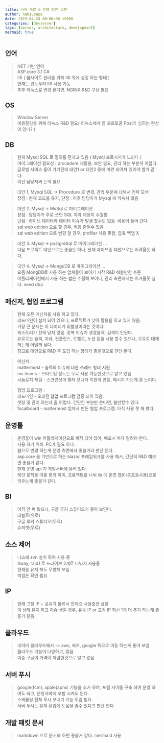 ```yaml
---
title: 서버 개발 & 운영 방안 고민
author: naksupapa
date: 2023-04-24 00:00:00 +0900
categories: [devserver]
tags: [server, architecture, development]
mermaid: true
---
```


## 언어
> NET 기반 언어  
> ASP.core 3.1 C#  
> IIS ( 웹사이트 관리를 위해 IIS 위에 설정 하는 형태 )  
> 현재는 윈도우라 IIS 사용 가능  
> 추후 리눅스로 변경 된다면, NGINX R&D 구상 필요  

## OS
> Window Server  
> 비용절감을 위해 리눅스 R&D 필요( 리눅스에서 웹 프로토콜 Post가 십히는 현상이 있다? )  

## DB
> 현재 Mysql SQL 로 질의를 던지고 있음 ( Mysql 프로시저가 느리다 )  
> 마이그레이션 필요성 : procedure 재활용, 보안 필요, 관리 하는 부분이 어렵다.  
> 글로벌 서비스 들어 가기전에 대안1 or 대안2 중에 마련 되어져 있어야 할거 같다.  
> 이전 담당자와 논의 필요.  

> 대안 1. Mysql SQL -> Procedure 로 변경, 관리 부분에 대해서 전략 모색  
> 장점 : 현재 코드를 유지, 단점 : 이후 담당자가 Mysql 에 익숙치 않음  

> 대안 2. Mysql -> MsSql 로 마이그레이션  
> 장점 : 담당자가 주로 쓰던 SQL 이라 대응이 수월함  
> 단점 : 라이브 데이터라 데이터 이슈가 발생 할수도 있음. 비용이 들어 간다.  
> sql web edition 으로 할 경우, 비용 줄일수 있음  
> sql web edition 으로 변경 할 경우, profiler 사용 못함, 압축 백업 X  

> 대안 3. Mysql -> postgreSql 로 마이그레이션 ...  
> 다음 프로젝트 대안으로는 좋을듯 하나, 현재 라이브중 대안으로는 어려울듯 하다.  

> 대안 4. Mysql -> MongoDB 로 마이그레이션 ...  
> 요즘 MongDB로 사용 하는 업체들이 보이기 시작 R&D 해볼만한 수준  
> 어플리케이션에서 사용 하는 법은 수월해 보이나, 관리 측면에서는 버거울듯 싶다. need dba  

## 메신저, 협업 프로그램
> 현재 오픈 메신저를 사용 하고 있다.  
> 레드마인이 설치 되어 있으나, 프로젝트가 낮아 활용을 하고 있지 않음.  
> 가장 큰 문제는 이 데이터가 휘발성이라는 것이다.  
> 히스토리가 전혀 남지 않음. 중복 이슈가 생겼을때, 검색이 안된다.  
> 유료로는 슬랙, 지라, 컨플런스, 트렐로, 노션 등을 사용 할수 있으나, 무료로 대체 하는게 어떨까 싶다.  
> 참고로 대안으로 R&D 후 도입 하는 형태가 좋을것으로 판단 된다.  

> 메신저 :  
> mattermost - 슬랙의 이슈에 대한 쓰레드 형태 지원  
> ms teams - 스타트업 정도는 무료 사용 가능한것으로 알고 있음  
> 시놀로지 채팅 - 스크린샷이 멀티 모니터 지원이 안됨, 메시지 가는게 좀 느리다.  

> 협업 프로그램 :  
> 레드마인 - 오래된 협업 프로그램 검증 되어 있음.  
> 셋팅 및 관리 하는데 좀 어렵다. 간단한 부분만 쓴다면, 쓸만할수 있다.  
> focalboard - mattermost 업체서 만든 협업 프로그램. 아직 사용 못 해 봤다.  

## 운영툴
> 운영툴이 win 어플리케이션으로 제작 되어 있어, 배포시 마다 알려야 한다.  
> 사용 하기 위해, PC가 필요 하다.  
> 웹으로 변경 하는게 운영 측면에서 좋을거라 판단 된다.  
> asp.core 을 기반으로 하는 blazor 프레임워크를 사용 해서, 간단히 R&D 해보면 좋을거 같다.  
> 현재 운영 api 가 게임서버에 물려 있다.  
> 해당 로직을 따로 분리 하여, 프로젝트를 나눠 iis 에 운영 웹(다른포트사용)으로 띄우는게 좋을거 같다.  

## BI
> 아직 안 써 봤으나, 구글 루커 스튜디오가 좋아 보인다.  
> 태블로(유로)  
> 구글 루커 스튜디오(무료)    
> 슈퍼셋(무료)  

## 소스 제어
> 나스에 svn 설치 하여 사용 중  
> 4way, raid1 로 드라이브 2개로 나눠서 사용중  
> 현재를 유지 해도 무방해 보임.  
> 백업은 확인 필요  

## IP
> 현재 고정 IP + 공유기 물려서 인터넷 사용중인 상황  
> 이 상태 유지 하고 이슈 생길 경우, 유동 IP or 고정 IP 회선 1개 더 추가 하는게 좋을거 같음.  

## 클라우드
> 네이버 클라우드에서 -> aws, 애저, google 쪽으로 이동 하는게 좋아 보임  
> 클라우드 기능이 다양하고, 많음  
> 이중 구글이 가격이 저렴한것으로 알고 있음  

## 서버 푸시
> google(fcm), apple(apns) 기능을 추가 하여, 포털 서버를 구축 하여 운영 하여도 되고, 운영서버에 포함 시켜도 된다.  
> 스케쥴링 전체 푸시 보내기 기능 도입 필요.  
> 서버 푸시는 유저 유입에 도움을 줄수 있다고 판단 한다.  

## 개발 패킷 문서
> markdown 으로 문서화 하면 좋을거 같다. mermaid 사용
